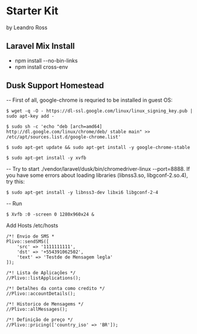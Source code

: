 # Starter Kit 

by Leandro Ross

## Laravel Mix Install

- npm install --no-bin-links
- npm install cross-env

## Dusk Support Homestead

-- First of all, google-chrome is requried to be installed in guest OS:

```
$ wget -q -O - https://dl-ssl.google.com/linux/linux_signing_key.pub | sudo apt-key add -

$ sudo sh -c 'echo "deb [arch=amd64] http://dl.google.com/linux/chrome/deb/ stable main" >> /etc/apt/sources.list.d/google-chrome.list'

$ sudo apt-get update && sudo apt-get install -y google-chrome-stable

$ sudo apt-get install -y xvfb
```

-- Try to start ./vendor/laravel/dusk/bin/chromedriver-linux --port=8888. If you have some errors about loading libraries (libnss3.so, libgconf-2.so.4), try this:

```$ sudo apt-get install -y libnss3-dev libxi6 libgconf-2-4```

-- Run

```$ Xvfb :0 -screen 0 1280x960x24 &```

Add Hosts /etc/hosts


    /*! Envio de SMS *
    Plivo::sendSMS([
        'src' => '1111111111',
        'dst' => '+554391062502',
        'text' => 'Testde de Mensagem legla'                   
    ]);
   
    /*! Lista de Aplicações */
    //Plivo::listApplications();

    /*! Detalhes da conta como credito */
    //Plivo::accountDetails();

    /*! Historico de Mensagems */
    //Plivo::allMessages();

    /*! Definição de preço */
    //Plivo::pricing(['country_iso' => 'BR']);